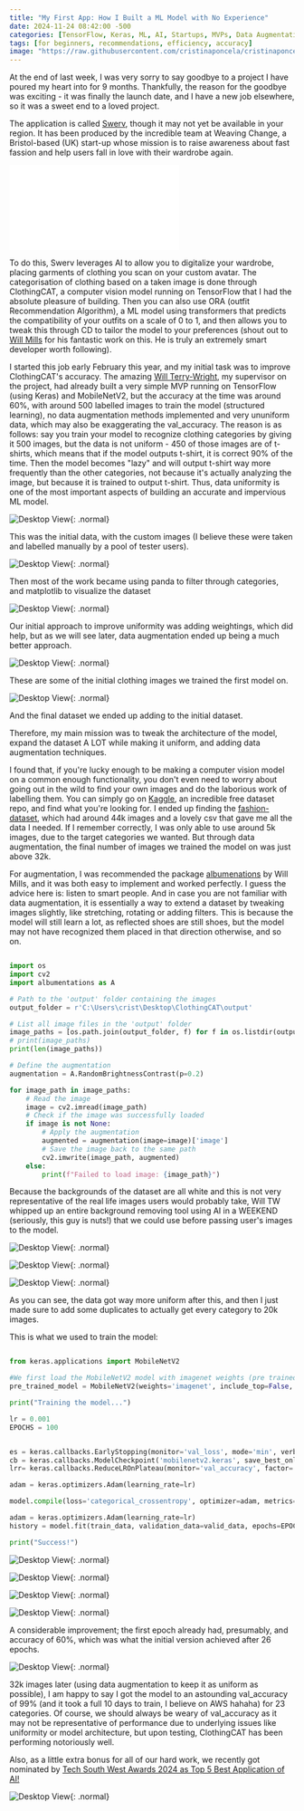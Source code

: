 ```yaml
---
title: "My First App: How I Built a ML Model with No Experience"
date: 2024-11-24 08:42:00 -500
categories: [TensorFlow, Keras, ML, AI, Startups, MVPs, Data Augmentation, Datasets, Data Uniformity]
tags: [for beginners, recommendations, efficiency, accuracy]
image: "https://raw.githubusercontent.com/cristinaponcela/cristinaponcela.github.io/refs/heads/main/assets/img/ClothingCAT/Swerv.png"
---
```



At the end of last week, I was very sorry to say goodbye to a project I have poured my heart into for 9 months. Thankfully, the reason for the goodbye was exciting - it was finally the launch date, and I have a new job elsewhere, so it was a sweet end to a loved project.

The application is called [Swerv](https://apps.apple.com/gb/app/swerv/id6737628511?itscg=30200&itsct=apps_box_badge&mttnsubad=6737628511), though it may not yet be available in your region. It has been produced by the incredible team at Weaving Change, a Bristol-based (UK) start-up whose mission is to raise awareness about fast fassion and help users fall in love with their wardrobe again. 

<iframe class="embed-video" loading="lazy" src="/assets/img/ClothingCAT/Swerv-Intro-Video.mp4" frameborder="0" allow="accelerometer; autoplay; clipboard-write; encrypted-media; gyroscope; picture-in-picture" allowfullscreen=""></iframe>

To do this, Swerv leverages AI to allow you to digitalize your wardrobe, placing garments of clothing you scan on your custom avatar. The categorisation of clothing based on a taken image is done through ClothingCAT, a computer vision model running on TensorFlow that I had the absolute pleasure of building. Then you can also use ORA (outfit Recommendation Algorithm), a ML model using transformers that predicts the compatibility of your outfits on a scale of 0 to 1, and then allows you to tweak this through CD to tailor the model to your preferences (shout out to [Will Mills](https://github.com/wbmills) for his fantastic work on this. He is truly an extremely smart developer worth following). 

I started this job early February this year, and my initial task was to improve ClothingCAT's accuracy. The amazing [Will Terry-Wright](https://github.com/Willjterwright), my supervisor on the project, had already built a very simple MVP running on TensorFlow (using Keras) and MobileNetV2, but the accuracy at the time was around 60%, with around 500 labelled images to train the model (structured learning), no data augmentation methods implemented and very ununiform data, which may also be exaggerating the val_accuracy. The reason is as follows: say you train your model to recognize clothing categories by giving it 500 images, but the data is not uniform - 450 of those images are of t-shirts, which means that if the model outputs t-shirt, it is correct 90% of the time. Then the model becomes "lazy" and will output t-shirt way more frequently than the other categories, not because it's actually analyzing the image, but because it is trained to output t-shirt. Thus, data uniformity is one of the most important aspects of building an accurate and impervious ML model.

![Desktop View](/assets/img/ClothingCAT/initial-data.png){: .normal}

This was the initial data, with the custom images (I believe these were taken and labelled manually by a pool of tester users).

![Desktop View](/assets/img/ClothingCAT/initial-data-categories.png){: .normal}

Then most of the work became using panda to filter through categories, and matplotlib to visualize the dataset

![Desktop View](/assets/img/ClothingCAT/initial-weighted-data.png){: .normal}

Our initial approach to improve uniformity was adding weightings, which did help, but as we will see later, data augmentation ended up being a much better approach.

![Desktop View](/assets/img/ClothingCAT/clothing-examples.png){: .normal}

These are some of the initial clothing images we trained the first model on.

![Desktop View](/assets/img/ClothingCAT/kaggle.png){: .normal}

And the final dataset we ended up adding to the initial dataset.

Therefore, my main mission was to tweak the architecture of the model, expand the dataset A LOT while making it uniform, and adding data augmentation techniques. 

I found that, if you're lucky enough to be making a computer vision model on a common enough functionality, you don't even need to worry about going out in the wild to find your own images and do the laborious work of labelling them. You can simply go on [Kaggle](https://www.kaggle.com/), an incredible free dataset repo, and find what you're looking for. I ended up finding the [fashion-dataset](https://www.kaggle.com/datasets/paramaggarwal/fashion-product-images-dataset), which had around 44k images and a lovely csv that gave me all the data I needed. If I remember correctly, I was only able to use around 5k images, due to the target categories we wanted. But through data augmentation, the final number of images we trained the model on was just above 32k.

For augmentation, I was recommended the package [albumenations](https://albumentations.ai/) by Will Mills, and it was both easy to implement and worked perfectly. I guess the advice here is: listen to smart people. And in case you are not familiar with data  augmentation, it is essentially a way to extend a dataset by tweaking images slightly, like stretching, rotating or adding filters. This is because the model will still learn a lot, as reflected shoes are still shoes, but the model may not have recognized them placed in that direction otherwise, and so on.

```python

import os
import cv2
import albumentations as A

# Path to the 'output' folder containing the images
output_folder = r'C:\Users\crist\Desktop\ClothingCAT\output'

# List all image files in the 'output' folder
image_paths = [os.path.join(output_folder, f) for f in os.listdir(output_folder) ]
# print(image_paths)
print(len(image_paths))

# Define the augmentation
augmentation = A.RandomBrightnessContrast(p=0.2)

for image_path in image_paths:
    # Read the image
    image = cv2.imread(image_path)
    # Check if the image was successfully loaded
    if image is not None:
        # Apply the augmentation
        augmented = augmentation(image=image)['image']
        # Save the image back to the same path
        cv2.imwrite(image_path, augmented)
    else:
        print(f"Failed to load image: {image_path}")

```

Because the backgrounds of the dataset are all white and this is not very representative of the real life images users would probably take, Will TW whipped up an entire background removing tool using AI in a WEEKEND (seriously, this guy is nuts!) that we could use before passing user's images to the model. 

![Desktop View](/assets/img/ClothingCAT/uniform-16k.png){: .normal}

![Desktop View](/assets/img/ClothingCAT/terminal-uniform.png){: .normal}

![Desktop View](/assets/img/ClothingCAT/uniform-20k.png){: .normal}

As you can see, the data got way more uniform after this, and then I just made sure to add some duplicates to actually get every category to 20k images.

This is what we used to train the model:

```python

from keras.applications import MobileNetV2

#We first load the MobileNetV2 model with imagenet weights (pre trained on 14 million images)
pre_trained_model = MobileNetV2(weights='imagenet', include_top=False, input_shape=(224, 224, 3))
```

```python
print("Training the model...")

lr = 0.001
EPOCHS = 100


es = keras.callbacks.EarlyStopping(monitor='val_loss', mode='min', verbose=1, patience=10)
cb = keras.callbacks.ModelCheckpoint('mobilenetv2.keras', save_best_only=True)
lrr= keras.callbacks.ReduceLROnPlateau(monitor='val_accuracy', factor=.1, patience=5, min_lr=1e-5)

adam = keras.optimizers.Adam(learning_rate=lr)

model.compile(loss='categorical_crossentropy', optimizer=adam, metrics=['accuracy'])

adam = keras.optimizers.Adam(learning_rate=lr)
history = model.fit(train_data, validation_data=valid_data, epochs=EPOCHS, callbacks=[es, cb, lrr], class_weight=weights_as_ints)

print("Success!")
```

![Desktop View](/assets/img/ClothingCAT/mobilenetv2.jpeg){: .normal}

![Desktop View](/assets/img/ClothingCAT/mobilenetv2-2.jpeg){: .normal}

![Desktop View](/assets/img/ClothingCAT/functional3.jpegg){: .normal}

![Desktop View](/assets/img/ClothingCAT/training.png){: .normal}

A considerable improvement; the first epoch already had, presumably, and accuracy of 60%, which was what the initial version achieved after 26 epochs.

![Desktop View](/assets/img/ClothingCAT/output-images.png){: .normal}

32k images later (using data augmentation to keep it as uniform as possible), I am happy to say I got the model to an astounding val_accuracy of 99% (and it took a full 10 days to train, I believe on AWS hahaha) for 23 categories. Of course, we should always be weary of val_accuracy as it may not be representative of performance due to underlying issues like uniformity or model architecture, but upon testing, ClothingCAT has been performing notoriously well.

Also, as a little extra bonus for all of our hard work, we recently got nominated by [Tech South West Awards 2024 as Top 5 Best Application of AI!](https://www.linkedin.com/posts/tech-south-west_techsouthwest-aiinnovation-futuretech-activity-7257052845319897089-5AL4?utm_source=share&utm_medium=member_desktop)

![Desktop View](/assets/img/ClothingCAT/Top5AI.jpeg){: .normal}

